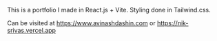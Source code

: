 This is a portfolio I made in React.js + Vite. Styling done in Tailwind.css.

Can be visited at https://www.avinashdashin.com or https://nik-srivas.vercel.app
